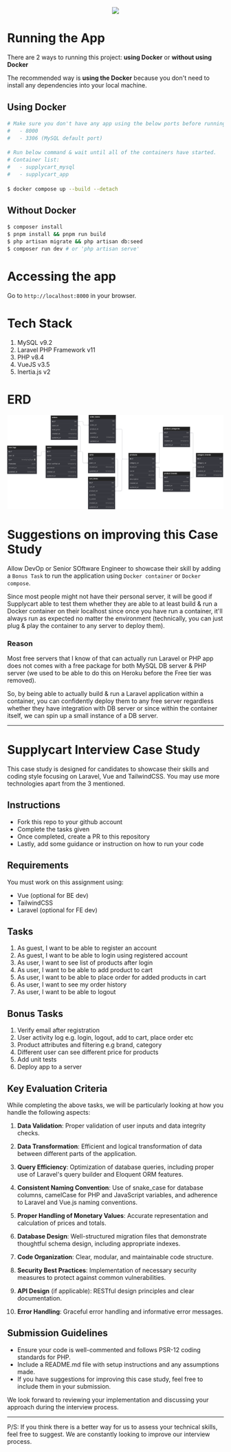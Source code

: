<p align="center">
    <img align="center" src="https://supplycart.my/wp-content/uploads/2019/09/sc_logo_tm.png">
</p>

# Running the App

There are 2 ways to running this project: **using Docker** or **without using Docker**

The recommended way is **using the Docker** because you don't need to install any dependencies into your local machine.

## Using Docker

```bash
# Make sure you don't have any app using the below ports before running the command:
#   - 8000
#   - 3306 (MySQL default port)

# Run below command & wait until all of the containers have started.
# Container list:
#   - supplycart_mysql
#   - supplycart_app

$ docker compose up --build --detach
```

## Without Docker

```bash
$ composer install
$ pnpm install && pnpm run build
$ php artisan migrate && php artisan db:seed
$ composer run dev # or 'php artisan serve'
```

# Accessing the app

Go to `http://localhost:8000` in your browser.

# Tech Stack

1. MySQL v9.2
2. Laravel PHP Framework v11
3. PHP v8.4
4. VueJS v3.5
5. Inertia.js v2

# ERD

![erd.svg](erd.svg 'erd.svg by dbdiagram.io')

# Suggestions on improving this Case Study

Allow DevOp or Senior SOftware Engineer to showcase their skill by adding a `Bonus Task` to run the application using `Docker container` or `Docker compose`.

Since most people might not have their personal server, it will be good if Supplycart able to test them whether they are able to at least build & run a Docker container on their localhost since once you have run a container, it'll always run as expected no matter the environment (technically, you can just plug & play the container to any server to deploy them).

### Reason

Most free servers that I know of that can actually run Laravel or PHP app does not comes with a free package for both MySQL DB server & PHP server (we used to be able to do this on Heroku before the Free tier was removed).

So, by being able to actually build & run a Laravel application within a container, you can confidently deploy them to any free server regardless whether they have integration with DB server or since within the container itself, we can spin up a small instance of a DB server.

---

# Supplycart Interview Case Study

This case study is designed for candidates to showcase their skills and coding style focusing on Laravel, Vue and TailwindCSS. You may use more technologies apart from the 3 mentioned.

## Instructions

- Fork this repo to your github account
- Complete the tasks given
- Once completed, create a PR to this repository
- Lastly, add some guidance or instruction on how to run your code

## Requirements

You must work on this assignment using:

- Vue (optional for BE dev)
- TailwindCSS
- Laravel (optional for FE dev)

## Tasks

1. As guest, I want to be able to register an account
2. As guest, I want to be able to login using registered account
3. As user, I want to see list of products after login
4. As user, I want to be able to add product to cart
5. As user, I want to be able to place order for added products in cart
6. As user, I want to see my order history
7. As user, I want to be able to logout

## Bonus Tasks

1. Verify email after registration
2. User activity log e.g. login, logout, add to cart, place order etc
3. Product attributes and filtering e.g brand, category
4. Different user can see different price for products
5. Add unit tests
6. Deploy app to a server

## Key Evaluation Criteria

While completing the above tasks, we will be particularly looking at how you handle the following aspects:

1. **Data Validation**: Proper validation of user inputs and data integrity checks.

2. **Data Transformation**: Efficient and logical transformation of data between different parts of the application.

3. **Query Efficiency**: Optimization of database queries, including proper use of Laravel's query builder and Eloquent ORM features.

4. **Consistent Naming Convention**: Use of snake_case for database columns, camelCase for PHP and JavaScript variables, and adherence to Laravel and Vue.js naming conventions.

5. **Proper Handling of Monetary Values**: Accurate representation and calculation of prices and totals.

6. **Database Design**: Well-structured migration files that demonstrate thoughtful schema design, including appropriate indexes.

7. **Code Organization**: Clear, modular, and maintainable code structure.

8. **Security Best Practices**: Implementation of necessary security measures to protect against common vulnerabilities.

9. **API Design** (if applicable): RESTful design principles and clear documentation.

10. **Error Handling**: Graceful error handling and informative error messages.

## Submission Guidelines

- Ensure your code is well-commented and follows PSR-12 coding standards for PHP.
- Include a README.md file with setup instructions and any assumptions made.
- If you have suggestions for improving this case study, feel free to include them in your submission.

We look forward to reviewing your implementation and discussing your approach during the interview process.

---

P/S: If you think there is a better way for us to assess your technical skills, feel free to suggest. We are constantly looking to improve our interview process.
